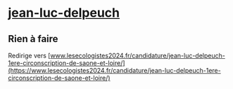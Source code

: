 # [jean-luc-delpeuch](https://nouveau-front-populaire-legislatives-2024.fr/jean-luc-delpeuch)

## Rien à faire
Redirige vers [www.lesecologistes2024.fr/candidature/jean-luc-delpeuch-1ere-circonscription-de-saone-et-loire/](https://www.lesecologistes2024.fr/candidature/jean-luc-delpeuch-1ere-circonscription-de-saone-et-loire/)